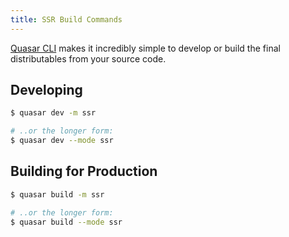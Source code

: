 ```yaml
---
title: SSR Build Commands
---
```

[Quasar CLI](/getting-started/quasar-cli) makes it incredibly simple to develop or build the final distributables from your source code.

## Developing

```bash
$ quasar dev -m ssr

# ..or the longer form:
$ quasar dev --mode ssr
```

## Building for Production

```bash
$ quasar build -m ssr

# ..or the longer form:
$ quasar build --mode ssr
```

